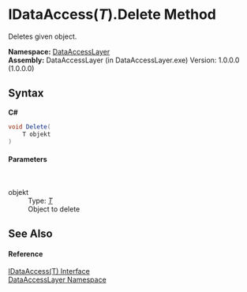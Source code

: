 # IDataAccess(*T*).Delete Method 
 

Deletes given object.

**Namespace:**&nbsp;<a href="a7c61f8d-f057-3930-35a0-27e5c277cc0e">DataAccessLayer</a><br />**Assembly:**&nbsp;DataAccessLayer (in DataAccessLayer.exe) Version: 1.0.0.0 (1.0.0.0)

## Syntax

**C#**<br />
``` C#
void Delete(
	T objekt
)
```


#### Parameters
&nbsp;<dl><dt>objekt</dt><dd>Type: <a href="a56045d5-7826-916b-fd0c-11fa56955b18">*T*</a><br />Object to delete</dd></dl>

## See Also


#### Reference
<a href="a56045d5-7826-916b-fd0c-11fa56955b18">IDataAccess(T) Interface</a><br /><a href="a7c61f8d-f057-3930-35a0-27e5c277cc0e">DataAccessLayer Namespace</a><br />
